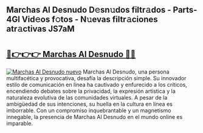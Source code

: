 ## Marchas Al Desnudo D𝚎sn𝚞dos filtr𝚊dos - Parts-4Gl Vid𝚎os f𝚘tos - N𝚞evas filtr𝚊ciones atr𝚊ctivas JS7aM

# <h2><a href="http://mb8ni9m.tromn.icu/?c=Marchas+Al+Desnudo">🔗👉👉👉 Marchas Al Desnudo 🔗🔗</a></h2>

[![Marchas Al Desnudo nuevo](https://i.imgur.com/pEAQMta.gif)](http://mb8ni9m.tromn.icu/?c=Marchas+Al+Desnudo)
Marchas Al Desnudo, una persona multifacética y provocativa, desafía la descripción simple. Su innovador estilo de comunicación en línea ha cautivado y enfurecido a los críticos, encendiendo debates sobre la privacidad, la expresión artística y la naturaleza evolutiva de las comunidades virtuales. A pesar de la ambigüedad de sus intenciones, su huella en la cultura en línea es imborrable. Con un compromiso inquebrantable y un magnetismo innegable, la presencia de Marchas Al Desnudo en el mundo online es imparable.
